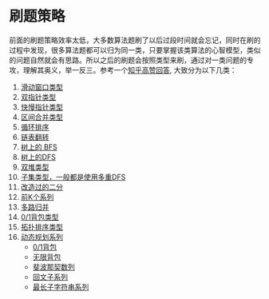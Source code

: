 # 刷题策略

前面的刷题策略效率太低，大多数算法题刷了以后过段时间就会忘记，同时在刷的过程中发现，很多算法题都可以归为同一类，只要掌握该类算法的心智模型，类似的问题自然就会有思路。所以之后的刷题会按照类型来刷，通过对一类问题的专攻，理解其奥义，举一反三。参考一个[知乎高赞回答](https://www.zhihu.com/question/36738189/answer/908664455), 大致分为以下几类：
1. [滑动窗口类型]()
2. [双指针类型]()
3. [快慢指针类型](https://github.com/YeeJone/Brush-algorithm/blob/master/leetcode-summary/%E5%BF%AB%E6%85%A2%E6%8C%87%E9%92%88%E7%B3%BB%E5%88%97.md)
4. [区间合并类型]()
5. [循环排序]()
6. [链表翻转]()
7. [树上的 BFS]()
8. [树上的DFS]()
9. [双堆类型]()
10. [子集类型，一般都是使用多重DFS]()
11. [改造过的二分]()
12. [前K个系列]()
13. [多路归并]()
14. [0/1背包类型]()
15. [拓扑排序类型]()
16. [动态规划系列]()
    + [0/1背包]()
    + [无限背包]()
    + [斐波那契数列]()
    + [回文子系列]()
    + [最长子字符串系列]()
